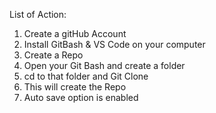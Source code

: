 List of Action:
1) Create a gitHub Account
2) Install GitBash & VS Code on your computer
3) Create a Repo
4) Open your Git Bash and create a folder 
5) cd to that folder and Git Clone
6) This will create the Repo
7) Auto save option is enabled
